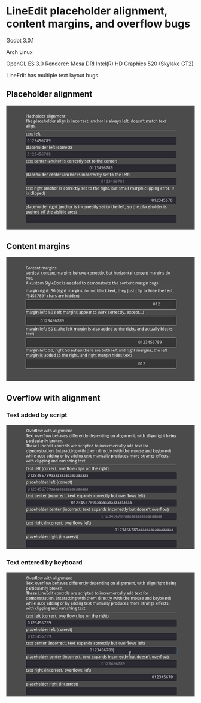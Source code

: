 # LineEdit placeholder alignment, content margins, and overflow bugs

Godot 3.0.1

Arch Linux

OpenGL ES 3.0 Renderer: Mesa DRI Intel(R) HD Graphics 520 (Skylake GT2) 

LineEdit has multiple text layout bugs.

## Placeholder alignment
<img src="placeholder_align.gif">

## Content margins
<img src="content_margins.gif">

## Overflow with alignment

### Text added by script
<img src="overflow_align_scripted.gif">

### Text entered by keyboard
<img src="overflow_align_manual.gif">
